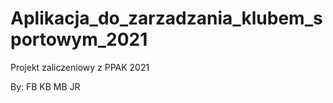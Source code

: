 # Aplikacja_do_zarzadzania_klubem_sportowym_2021
Projekt zaliczeniowy z PPAK 2021

By: 
    FB
    KB
    MB
    JR
